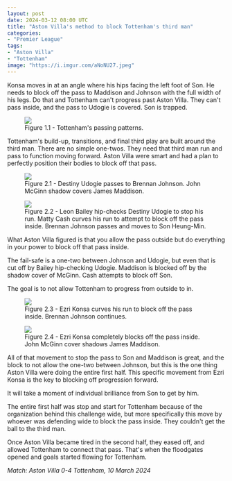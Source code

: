 ```yaml
---
layout: post
date: 2024-03-12 08:00 UTC
title: "Aston Villa's method to block Tottenham's third man"
categories:
- "Premier League"
tags:
- "Aston Villa"
- "Tottenham"
image: "https://i.imgur.com/aNoNU27.jpeg"
---
```


Konsa moves in at an angle where his hips facing the left foot of Son. He needs to block off the pass to Maddison and Johnson with the full width of his legs. Do that and Tottenham can't progress past Aston Villa. They can't pass inside, and the pass to Udogie is covered. Son is trapped.

<!---more--->

<figure>
    <img src="https://i.imgur.com/TeQ9okE.jpeg">
    <figcaption>Figure 1.1 - Tottenham's passing patterns.</figcaption>
</figure> 

Tottenham's build-up, transitions, and final third play are built around the third man. There are no simple one-twos. They need that third man run and pass to function moving forward. Aston Villa were smart and had a plan to perfectly position their bodies to block off that pass.

<figure>
    <img src="https://i.imgur.com/3DUn9At.jpeg">
    <figcaption>Figure 2.1 - Destiny Udogie passes to Brennan Johnson. John McGinn shadow covers James Maddison.</figcaption>
</figure> 

<figure>
    <img src="https://i.imgur.com/C17ryOW.jpeg">
    <figcaption>Figure 2.2 - Leon Bailey hip-checks Destiny Udogie to stop his run. Matty Cash curves his run to attempt to block off the pass inside. Brennan Johnson passes and moves to Son Heung-Min.</figcaption>
</figure> 

What Aston Villa figured is that you allow the pass outside but do everything in your power to block off that pass inside. 

The fail-safe is a one-two between Johnson and Udogie, but even that is cut off by Bailey hip-checking Udogie. Maddison is blocked off by the shadow cover of McGinn. Cash attempts to block off Son. 

The goal is to not allow Tottenham to progress from outside to in. 

<figure>
    <img src="https://i.imgur.com/U9BFiZx.jpeg">
    <figcaption>Figure 2.3 - Ezri Konsa curves his run to block off the pass inside. Brennan Johnson continues.</figcaption>
</figure> 

<figure>
    <img src="https://i.imgur.com/aNoNU27.jpeg">
    <figcaption>Figure 2.4 - Ezri Konsa completely blocks off the pass inside. John McGinn cover shadows James Maddison.</figcaption>
</figure> 

All of that movement to stop the pass to Son and Maddison is great, and the block to not allow the one-two between Johnson, but this is the one thing Aston Villa were doing the entire first half. This specific movement from Ezri Konsa is the key to blocking off progression forward. 

It will take a moment of individual brilliance from Son to get by him.

The entire first half was stop and start for Tottenham because of the organization behind this challenge wide, but more specifically this move by whoever was defending wide to block the pass inside. They couldn't get the ball to the third man. 

Once Aston Villa became tired in the second half, they eased off, and allowed Tottenham to connect that pass. That's when the floodgates opened and goals started flowing for Tottenham.

*Match: Aston Villa 0-4 Tottenham, 10 March 2024*